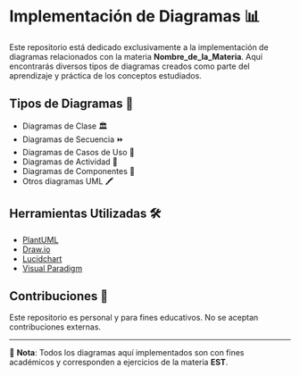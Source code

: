 # Implementación de Diagramas 📊

Este repositorio está dedicado exclusivamente a la implementación de diagramas relacionados con la materia **Nombre_de_la_Materia**. Aquí encontrarás diversos tipos de diagramas creados como parte del aprendizaje y práctica de los conceptos estudiados.

## Tipos de Diagramas 📐

- Diagramas de Clase 🏛️
- Diagramas de Secuencia ⏩
- Diagramas de Casos de Uso 🎯
- Diagramas de Actividad 🤹
- Diagramas de Componentes 🧩
- Otros diagramas UML 🖍️


## Herramientas Utilizadas 🛠️

- [PlantUML](https://plantuml.com/)
- [Draw.io](https://app.diagrams.net/)
- [Lucidchart](https://www.lucidchart.com/)
- [Visual Paradigm](https://www.visual-paradigm.com/)

## Contribuciones 🤝

Este repositorio es personal y para fines educativos. No se aceptan contribuciones externas.

---

📌 **Nota**: Todos los diagramas aquí implementados son con fines académicos y corresponden a ejercicios de la materia **EST**.
